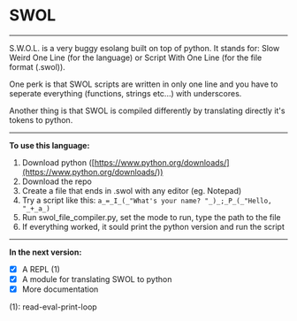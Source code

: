 # SWOL

------------------
S.W.O.L. is a very buggy esolang built on top of python. It stands for: Slow Weird One Line (for the language) or Script With One Line (for the file format (.swol)).

One perk is that SWOL scripts are written in only one line and you have to seperate everything (functions, strings etc...) with underscores.

Another thing is that SWOL is compiled differently by translating directly it's tokens to python.

-----------------
**To use this language:**
  1. Download python ([https://www.python.org/downloads/](https://www.python.org/downloads/))
  2. Download the repo
  3. Create a file that ends in .swol with any editor (eg. Notepad)
  4. Try a script like this: `a_=_I_(_"What's your name? "_)_;_P_(_"Hello, "_+_a_)`
  5. Run swol_file_compiler.py, set the mode to run, type the path to the file
  6. If everything worked, it sould print the python version and run the script

-----------------
**In the next version:**
  - [x] A REPL (1)
  - [x] A module for translating SWOL to python
  - [x] More documentation

(1): read-eval-print-loop
